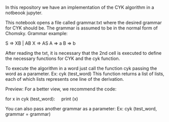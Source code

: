 In this repository we have an implementation of the CYK algorithm in a notbeook jupyter.

This notebook opens a file called grammar.txt where the desired grammar for CYK should be.
The grammar is assumed to be in the normal form of Chomsky.
Grammar example:

S => XB | AB
X => AS
A => a
B => b

After reading the txt, it is necessary that the 2nd cell is executed to define the necessary functions for CYK and
the cyk function.

To execute the algorithm in a word just call the function cyk passing the word as a parameter.
Ex: cyk (test_word)
This function returns a list of lists, each of which lists represents one line of the derivation.

Preview:
For a better view, we recommend the code:

for x in cyk (test_word):
    print (x)

You can also pass another grammar as a parameter:
Ex: cyk (test_word, grammar = grammar)
